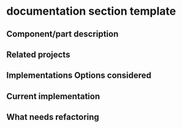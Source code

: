 # documentation section template

## Component/part description

## Related projects

## Implementations Options considered

## Current implementation

## What needs refactoring

